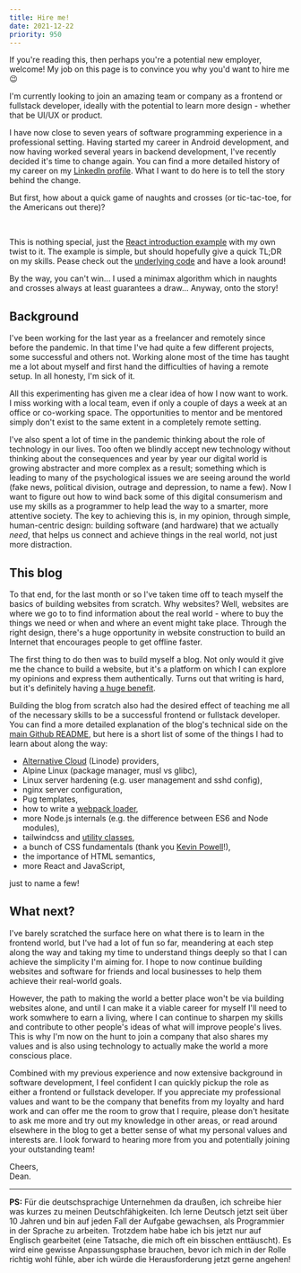 ```yaml
---
title: Hire me!
date: 2021-12-22
priority: 950
---
```

If you're reading this, then perhaps you're a potential new employer, welcome! My job on this page is to convince you why you'd want to hire me 😉

I'm currently looking to join an amazing team or company as a frontend or fullstack developer, ideally with the potential to learn more design - whether that be UI/UX or product.

I have now close to seven years of software programming experience in a professional setting. Having started my career in Android development, and now having worked several years in backend development, I've recently decided it's time to change again. You can find a more detailed history of my career on my [LinkedIn profile](https://www.linkedin.com/in/deanrobertcook/). What I want to do here is to tell the story behind the change. 

But first, how about a quick game of naughts and crosses (or tic-tac-toe, for the Americans out there)?

<div id="react"></div>

<br>

This is nothing special, just the [React introduction example](https://reactjs.org/tutorial/tutorial.html) with my own twist to it. The example is simple, but should hopefully give a quick TL;DR on my skills. Pease check out the [underlying code](https://github.com/deanrobertcook/acht/tree/main/src/js) and have a look around!

By the way, you can't win... I used a minimax algorithm which in naughts and crosses always at least guarantees a draw... Anyway, onto the story!

## Background
I've been working for the last year as a freelancer and remotely since before the pandemic. In that time I've had quite a few different projects, some successful and others not. Working alone most of the time has taught me a lot about myself and first hand the difficulties of having a remote setup. In all honesty, I'm sick of it. 

All this experimenting has given me a clear idea of how I now want to work. I miss working with a local team, even if only a couple of days a week at an office or co-working space. The opportunities to mentor and be mentored simply don't exist to the same extent in a completely remote setting.

I've also spent a lot of time in the pandemic thinking about the role of technology in our lives. Too often we blindly accept new technology without thinking about the consequences and year by year our digital world is growing abstracter and more complex as a result; something which is leading to many of the psychological issues we are seeing around the world (fake news, political division, outrage and depression, to name a few). Now I want to figure out how to wind back some of this digital consumerism and use my skills as a programmer to help lead the way to a smarter, more attentive society. The key to achieving this is, in my opinion, through simple, human-centric design: building software (and hardware) that we actually *need*, that helps us connect and achieve things in the real world, not just more distraction.

## This blog
To that end, for the last month or so I've taken time off to teach myself the basics of building websites from scratch. Why websites? Well, websites are where we go to to find information about the real world - where to buy the things we need or when and where an event might take place. Through the right design, there's a huge opportunity in website construction to build an Internet that encourages people to get offline faster. 

The first thing to do then was to build myself a blog. Not only would it give me the chance to build a website, but it's a platform on which I can explore my opinions and express them authentically. Turns out that writing is hard, but it's definitely having [a huge benefit](why-write.html).

Building the blog from scratch also had the desired effect of teaching me all of the necessary skills to be a successful frontend or fullstack developer. You can find a more detailed explanation of the blog's technical side on the [main Github README](https://github.com/deanrobertcook/acht), but here is a short list of some of the things I had to learn about along the way:
- [Alternative Cloud](https://www.linode.com/category/alternative-cloud/) (Linode) providers,
- Alpine Linux (package manager, musl vs glibc),
- Linux server hardening (e.g. user management and sshd config),
- nginx server configuration,
- Pug templates,
- how to write a [webpack loader](https://github.com/deanrobertcook/acht/tree/main/loaders),
- more Node.js internals (e.g. the difference between ES6 and Node modules),
- tailwindcss and [utility classes](https://adamwathan.me/css-utility-classes-and-separation-of-concerns/),
- a bunch of CSS fundamentals (thank you [Kevin Powell](https://www.youtube.com/kepowob)!),
- the importance of HTML semantics,
- more React and JavaScript,

just to name a few!

## What next?

I've barely scratched the surface here on what there is to learn in the frontend world, but I've had a lot of fun so far, meandering at each step along the way and taking my time to understand things deeply so that I can achieve the simplicity I'm aiming for. I hope to now continue building websites and software for friends and local businesses to help them achieve their real-world goals.

However, the path to making the world a better place won't be via building websites alone, and until I can make it a viable career for myself I'll need to work somwhere to earn a living, where I can continue to sharpen my skills and contribute to other people's ideas of what will improve people's lives. This is why I'm now on the hunt to join a company that also shares my values and is also using technology to actually make the world a more conscious place. 

Combined with my previous experience and now extensive background in software development, I feel confident I can quickly pickup the role as either a frontend or fullstack developer. If you appreciate my professional values and want to be the company that benefits from my loyalty and hard work and can offer me the room to grow that I require, please don't hesitate to ask me more and try out my knowledge in other areas, or read around elsewhere in the blog to get a better sense of what my personal values and interests are. I look forward to hearing more from you and potentially joining your outstanding team!

Cheers, <br>
Dean.

<hr>

**PS:** Für die deutschsprachige Unternehmen da draußen, ich schreibe hier was kurzes zu meinen Deutschfähigkeiten. Ich lerne Deutsch jetzt seit über 10 Jahren und bin auf jeden Fall der Aufgabe gewachsen, als Programmier in der Sprache zu arbeiten. Trotzdem habe habe ich bis jetzt nur auf Englisch gearbeitet (eine Tatsache, die mich oft ein bisschen enttäuscht). Es wird eine gewisse Anpassungsphase brauchen, bevor ich mich in der Rolle richtig wohl fühle, aber ich würde die Herausforderung jetzt gerne angehen! 